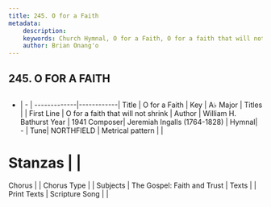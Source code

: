```yaml
---
title: 245. O for a Faith
metadata:
    description: 
    keywords: Church Hymnal, O for a Faith, O for a faith that will not shrink, 
    author: Brian Onang'o
---
```



## 245. O FOR A FAITH

```txt

```

- |   -  |
-------------|------------|
Title | O for a Faith |
Key | A♭ Major |
Titles |  |
First Line | O for a faith that will not shrink |
Author | William H. Bathurst
Year | 1941
Composer| Jeremiah Ingalls (1764-1828) |
Hymnal|  - |
Tune| NORTHFIELD |
Metrical pattern | |
# Stanzas |  |
Chorus |  |
Chorus Type |  |
Subjects | The Gospel: Faith and Trust |
Texts |  |
Print Texts | 
Scripture Song |  |
  
